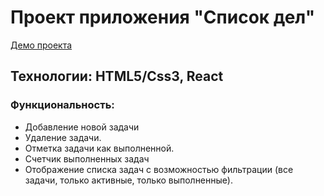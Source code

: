 <h1>Проект приложения "Список дел"</h1>

[Демо проекта](https://todo-app-react-darlail.netlify.app/)

<h2>Технологии: HTML5/Css3, React</h2>

 <h3>Функциональность:</h3>
<ul> 
   <li>Добавление новой задачи</li>
   <li>Удаление задачи.</li>
   <li>Отметка задачи как выполненной.</li>
   <li>Счетчик выполненных задач</li>
   <li>Отображение списка задач с возможностью фильтрации (все задачи, только активные, только выполненные).</li>
</ul>
